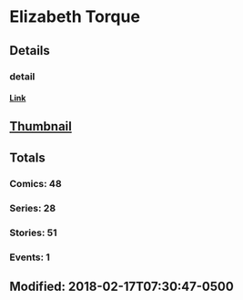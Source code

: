 # Elizabeth  Torque 
## Details
### detail
#### [Link](http://marvel.com/comics/creators/12832/elizabeth_torque?utm_campaign=apiRef&utm_source=225578a89fc76f3d20fbffda5d17a88d)
## [Thumbnail](http://i.annihil.us/u/prod/marvel/i/mg/b/40/image_not_available.jpg)
## Totals
### Comics: 48
### Series: 28
### Stories: 51
### Events: 1
## Modified: 2018-02-17T07:30:47-0500